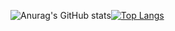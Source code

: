 ![Anurag's GitHub stats](https://github-readme-stats.vercel.app/api?username=aloekman27&hide=contribs,prs&show_icons=true&theme=radical)[![Top Langs](https://github-readme-stats.vercel.app/api/top-langs/?username=aloekman27&layout=compact&theme=radical)](https://github.com/anuraghazra/github-readme-stats)

